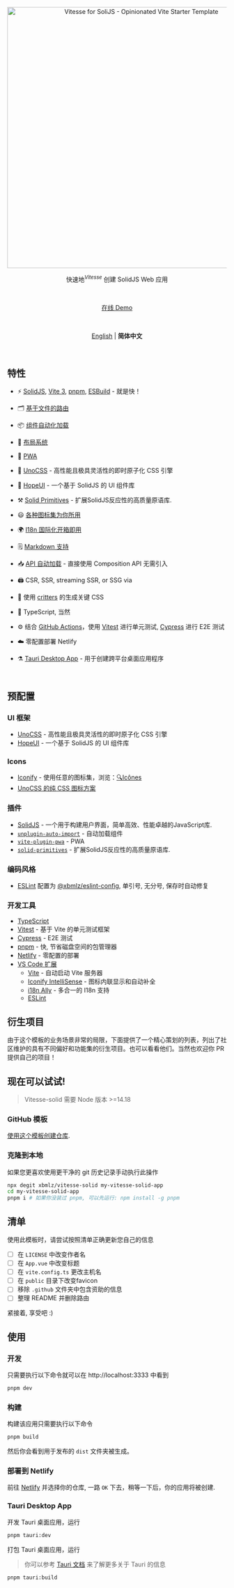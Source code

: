 <p align='center'>
  <img src='https://user-images.githubusercontent.com/11247099/154486817-f86b8f20-5463-4122-b6e9-930622e757f2.png' alt='Vitesse for SoliJS - Opinionated Vite Starter Template' width='600'/>
</p>

<p align='center'>
快速地<sup><em>Vitesse</em></sup> 创建 SolidJS Web 应用
<br>
</p>

<br>

<p align='center'>
<a href="https://vitesse-solid.netlify.app/">在线 Demo</a>
</p>

<br>

<p align='center'>
<a href="https://github.com/xbmlz/vitesse-solid/blob/main/README.md">English</a> | <b>简体中文</b>
</p>

<br>

## 特性

- ⚡️ [SolidJS](https://github.com/solidjs/solid), [Vite 3](https://github.com/vitejs/vite), [pnpm](https://pnpm.io/), [ESBuild](https://github.com/evanw/esbuild) - 就是快！

- 🗂 [基于文件的路由](./src/pages)

- 📦 [组件自动化加载](./src/components)

- 📑 [布局系统](./src/layouts)

- 📲 [PWA](https://github.com/antfu/vite-plugin-pwa)

- 🎨 [UnoCSS](https://github.com/unocss/unocss) - 高性能且极具灵活性的即时原子化 CSS 引擎

- 🎨 [HopeUI](https://next--hope-ui.netlify.app/docs/introduction/getting-started) - 一个基于 SolidJS 的 UI 组件库

- ⚒️ [Solid Primitives](https://github.com/solidjs-community/solid-primitives) - 扩展SolidJS反应性的高质量原语库.

- 😃 [各种图标集为你所用](https://github.com/antfu/unocss/tree/main/packages/preset-icons)

- 🌍 [I18n 国际化开箱即用](./src/locales)

- 🗒 [Markdown 支持](./src/pages/about.md)

- 📥 [API 自动加载](https://github.com/antfu/unplugin-auto-import) - 直接使用 Composition API 无需引入

- 🖨  CSR, SSR, streaming SSR, or SSG via

- 🦔 使用 [critters](https://github.com/GoogleChromeLabs/critters) 的生成关键 CSS

- 🦾 TypeScript, 当然

- ⚙️ 结合 [GitHub Actions](https://github.com/features/actions)，使用 [Vitest](https://github.com/vitest-dev/vitest) 进行单元测试, [Cypress](https://cypress.io/) 进行 E2E 测试

- ☁️ 零配置部署 Netlify

- ⚗️ [Tauri Desktop App](https://tauri.app/) - 用于创建跨平台桌面应用程序

<br>

## 预配置

### UI 框架

- [UnoCSS](https://github.com/antfu/unocss) - 高性能且极具灵活性的即时原子化 CSS 引擎
- [HopeUI](https://next--hope-ui.netlify.app/docs/introduction/getting-started) - 一个基于 SolidJS 的 UI 组件库

### Icons

- [Iconify](https://iconify.design) - 使用任意的图标集，浏览：[🔍Icônes](https://icones.netlify.app/)
- [UnoCSS 的纯 CSS 图标方案](https://github.com/antfu/unocss/tree/main/packages/preset-icons)

### 插件

- [SolidJS](https://start.solidjs.com/) - 一个用于构建用户界面，简单高效、性能卓越的JavaScript库.
- [`unplugin-auto-import`](https://github.com/antfu/unplugin-auto-import) - 自动加载组件
- [`vite-plugin-pwa`](https://github.com/antfu/vite-plugin-pwa) - PWA
- [`solid-primitives`](https://github.com/solidjs-community/solid-primitives) - 扩展SolidJS反应性的高质量原语库.

### 编码风格

- [ESLint](https://eslint.org/) 配置为 [@xbmlz/eslint-config](https://github.com/xbmlz/eslint-config), 单引号, 无分号, 保存时自动修复

### 开发工具
- [TypeScript](https://www.typescriptlang.org/)
- [Vitest](https://github.com/vitest-dev/vitest) - 基于 Vite 的单元测试框架
- [Cypress](https://cypress.io/) - E2E 测试
- [pnpm](https://pnpm.js.org/) - 快, 节省磁盘空间的包管理器
- [Netlify](https://www.netlify.com/) - 零配置的部署
- [VS Code 扩展](./.vscode/extensions.json)
  - [Vite](https://marketplace.visualstudio.com/items?itemName=antfu.vite) - 自动启动 Vite 服务器
  - [Iconify IntelliSense](https://marketplace.visualstudio.com/items?itemName=antfu.iconify) - 图标内联显示和自动补全
  - [i18n Ally](https://marketplace.visualstudio.com/items?itemName=lokalise.i18n-ally) - 多合一的 I18n 支持
  - [ESLint](https://marketplace.visualstudio.com/items?itemName=dbaeumer.vscode-eslint)

## 衍生项目

由于这个模板的业务场景非常的局限，下面提供了一个精心策划的列表，列出了社区维护的具有不同偏好和功能集的衍生项目。也可以看看他们。当然也欢迎你 PR 提供自己的项目！

## 现在可以试试!

> Vitesse-solid 需要 Node 版本 >=14.18

### GitHub 模板

[使用这个模板创建仓库](https://github.com/xbmlz/vitesse-solid/generate).

### 克隆到本地

如果您更喜欢使用更干净的 git 历史记录手动执行此操作

```bash
npx degit xbmlz/vitesse-solid my-vitesse-solid-app
cd my-vitesse-solid-app
pnpm i # 如果你没装过 pnpm, 可以先运行: npm install -g pnpm
```

## 清单

使用此模板时，请尝试按照清单正确更新您自己的信息

- [ ] 在 `LICENSE` 中改变作者名
- [ ] 在 `App.vue` 中改变标题
- [ ] 在 `vite.config.ts` 更改主机名
- [ ] 在 `public` 目录下改变favicon
- [ ] 移除 `.github` 文件夹中包含资助的信息
- [ ] 整理 README 并删除路由

紧接着, 享受吧 :)

## 使用

### 开发

只需要执行以下命令就可以在 http://localhost:3333 中看到

```bash
pnpm dev
```

### 构建

构建该应用只需要执行以下命令

```bash
pnpm build
```

然后你会看到用于发布的 `dist` 文件夹被生成。

### 部署到 Netlify

前往 [Netlify](https://app.netlify.com/start) 并选择你的仓库, 一路 `OK` 下去，稍等一下后，你的应用将被创建.

### Tauri Desktop App

开发 Tauri 桌面应用，运行

```bash
pnpm tauri:dev
```


打包 Tauri 桌面应用，运行

> 你可以参考 [Tauri 文档](https://tauri.studio/en/docs/getting-started/intro) 来了解更多关于 Tauri 的信息

```bash
pnpm tauri:build
```



